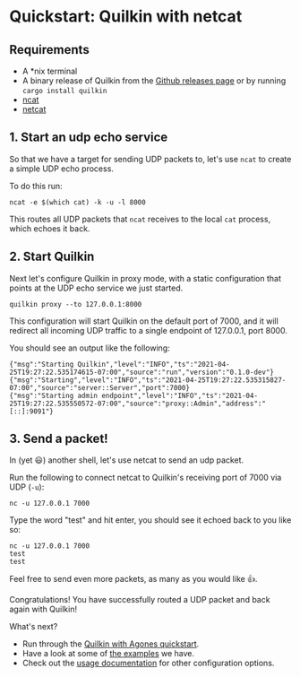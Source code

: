 # Quickstart: Quilkin with netcat

## Requirements

* A \*nix terminal
* A binary release of Quilkin from the [Github releases page](https://github.com/googleforgames/quilkin/releases) or by running `cargo install quilkin`
* [ncat](https://nmap.org/ncat/guide/)
* [netcat](http://netcat.sourceforge.net/)

## 1. Start an udp echo service

So that we have a target for sending UDP packets to, let's use `ncat` to create a simple UDP echo process.

To do this run:

```shell
ncat -e $(which cat) -k -u -l 8000
```

This routes all UDP packets that `ncat` receives to the local `cat` process, which echoes it back.

## 2. Start Quilkin

Next let's configure Quilkin in proxy mode, with a static configuration that points at the
UDP echo service we just started.

```shell
quilkin proxy --to 127.0.0.1:8000
```

This configuration will start Quilkin on the default port of 7000, and it will
redirect all incoming UDP traffic to a single endpoint of 127.0.0.1, port 8000.

You should see an output like the following:

```shell
{"msg":"Starting Quilkin","level":"INFO","ts":"2021-04-25T19:27:22.535174615-07:00","source":"run","version":"0.1.0-dev"}
{"msg":"Starting","level":"INFO","ts":"2021-04-25T19:27:22.535315827-07:00","source":"server::Server","port":7000}
{"msg":"Starting admin endpoint","level":"INFO","ts":"2021-04-25T19:27:22.535550572-07:00","source":"proxy::Admin","address":"[::]:9091"}
```

## 3. Send a packet!

In (yet 😃) another shell, let's use netcat to send an udp packet.

Run the following to connect netcat to Quilkin's receiving port of 7000 via UDP (`-u`):

```shell
nc -u 127.0.0.1 7000
```

Type the word "test" and hit enter, you should see it echoed back to you like so:

```shell
nc -u 127.0.0.1 7000
test
test
```

Feel free to send even more packets, as many as you would like 👍.

Congratulations! You have successfully routed a UDP packet and back again with Quilkin!

What's next?

* Run through the [Quilkin with Agones quickstart](agones-xonotic-sidecar.md).
* Have a look at some of [the examples](https://github.com/googleforgames/quilkin/blob/{{GITHUB_REF_NAME}}/examples) we have.
* Check out the [usage documentation](../using.md) for other configuration options.
